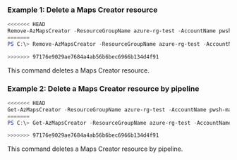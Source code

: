### Example 1: Delete a Maps Creator resource
```powershell
<<<<<<< HEAD
Remove-AzMapsCreator -ResourceGroupName azure-rg-test -AccountName pwsh-mapsAccount03 -Name creator-01
=======
PS C:\> Remove-AzMapsCreator -ResourceGroupName azure-rg-test -AccountName pwsh-mapsAccount03 -Name creator-01

>>>>>>> 97176e9029ae7684a4ab56b6bec6966b134d4f91
```

This command deletes a Maps Creator resource.

### Example 2: Delete a Maps Creator resource by pipeline
```powershell
<<<<<<< HEAD
Get-AzMapsCreator -ResourceGroupName azure-rg-test -AccountName pwsh-mapsAccount02 -Name creator-01 | Remove-AzMapsCreator
=======
PS C:\> Get-AzMapsCreator -ResourceGroupName azure-rg-test -AccountName pwsh-mapsAccount02 -Name creator-01 | Remove-AzMapsCreator

>>>>>>> 97176e9029ae7684a4ab56b6bec6966b134d4f91
```

This command deletes a Maps Creator resource by pipeline.


